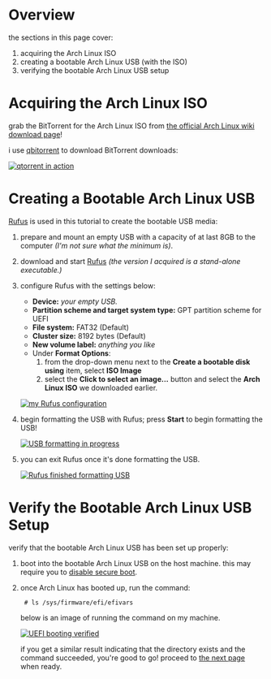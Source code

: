 # Overview

the sections in this page cover:

1. acquiring the Arch Linux ISO
2. creating a bootable Arch Linux USB (with the ISO)
3. verifying the bootable Arch Linux USB setup

# Acquiring the Arch Linux ISO

grab the BitTorrent for the Arch Linux ISO from [the official Arch Linux wiki download page](https://www.archlinux.org/download/)!

i use [qbitorrent](http://www.qbittorrent.org/download.php) to download BitTorrent downloads:

[![qtorrent in action](http://i.imgur.com/Be8k1FH.png)](http://i.imgur.com/Be8k1FH.png)

# Creating a Bootable Arch Linux USB

[Rufus](https://rufus.akeo.ie/) is used in this tutorial to create the bootable USB media:

1. prepare and mount an empty USB with a capacity of at last 8GB to the computer _(I'm not sure what the minimum is)_.
2. download and start [Rufus](https://rufus.akeo.ie/) _(the version I acquired is a stand-alone executable.)_
3. configure Rufus with the settings below:
    - **Device:** _your empty USB._
    - **Partition scheme and target system type:** GPT partition scheme for UEFI
    - **File system:** FAT32 (Default)
    - **Cluster size:** 8192 bytes (Default)
    - **New volume label:** _anything you like_
    - Under **Format Options**:
        1. from the drop-down menu next to the **Create a bootable disk using** item, select **ISO Image**
        2. select the **Click to select an image...** button and select the **Arch Linux ISO** we downloaded earlier.

    [![my Rufus configuration](http://i.imgur.com/L6h2oEn.png)](http://i.imgur.com/L6h2oEn.png)
4. begin formatting the USB with Rufus; press **Start** to begin formatting the USB!

    [![USB formatting in progress](http://i.imgur.com/2V3gByW.png)](http://i.imgur.com/2V3gByW.png)

5. you can exit Rufus once it's done formatting the USB.

    [![Rufus finished formatting USB](http://i.imgur.com/KfCF4C5.png)](http://i.imgur.com/KfCF4C5.png)

# Verify the Bootable Arch Linux USB Setup

verify that the bootable Arch Linux USB has been set up properly:

1. boot into the bootable Arch Linux USB on the host machine. this may require you to [disable secure boot](http://packard-bell-scandic.custhelp.com/app/answers/detail/a_id/27071/~/how-to-enable-or-disable-secure-boot).
2. once Arch Linux has booted up, run the command:

        # ls /sys/firmware/efi/efivars

    below is an image of running the command on my machine.

    [![UEFI booting verified](http://i.imgur.com/bXnnUmL.jpg)](http://i.imgur.com/bXnnUmL.jpg)

    if you get a similar result indicating that the directory exists and the command succeeded, you're good to go! proceed to [the next page](./index.html?contenturl=./content/archlinux-adventures/1-setting-up-arch-linux/3-prepare-2-install.md&pagetitle=Prepare%20to%20Install...) when ready.
